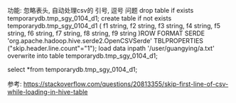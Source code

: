 功能: 忽略表头, 自动处理csv的 引号, 逗号 问题
drop table if exists temporarydb.tmp_sgy_0104_d1;
create table if not exists temporarydb.tmp_sgy_0104_d1
(
   f1 string,
   f2 string,
   f3 string,
   f4 string,
   f5 string,
   f6 string,
   f7 string,
   f8 string,
   f9 string
)ROW FORMAT SERDE 'org.apache.hadoop.hive.serde2.OpenCSVSerde'
TBLPROPERTIES ("skip.header.line.count"="1");
load data inpath '/user/guangying/a.txt' overwrite into table  temporarydb.tmp_sgy_0104_d1;

select *from temporarydb.tmp_sgy_0104_d1;

参考:
https://stackoverflow.com/questions/20813355/skip-first-line-of-csv-while-loading-in-hive-table
